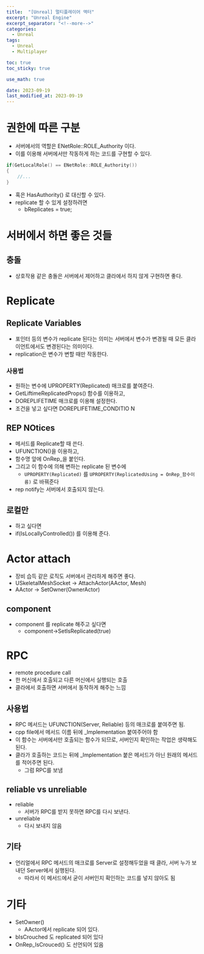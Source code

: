 ```yaml
---
title:  "[Unreal] 멀티플레이어 액터"
excerpt: "Unreal Engine"
excerpt_separator: "<!--more-->"
categories:
  - Unreal
tags:
  - Unreal
  - Multiplayer

toc: true
toc_sticky: true

use_math: true

date: 2023-09-19
last_modified_at: 2023-09-19
---
```


# 권한에 따른 구분
- 서버에서의 역할은 ENetRole::ROLE_Authority 이다.
- 이를 이용해 서버에서만 작동하게 하는 코드를 구현할 수 있다.

```cpp
if(GetLocalRole() == ENetRole::ROLE_Authority()) 
{
	//...
}
```

- 혹은 HasAuthority() 로 대신할 수 있다.
- replicate 할 수 있게 설정하려면
	- bReplicates = true;


# 서버에서 하면 좋은 것들
## 충돌
- 상호작용 같은 충돌은 서버에서 제어하고 클라에서 하지 않게 구현하면 좋다.


# Replicate
## Replicate Variables
- 포인터 등의 변수가 replicate 된다는 의미는 서버에서 변수가 변경될 때 모든 클라이언트에서도 변경된다는 의미이다.
- replication은 변수가 변할 때만 작동한다.
### 사용법
- 원하는 변수에 UPROPERTY(Replicated) 매크로를 붙여준다.
- GetLiftimeReplicatedProps() 함수를 이용하고,
- DOREPLIFETIME 매크로를 이용해 설정한다.
- 조건을 넣고 싶다면 DOREPLIFETIME_CONDITIO N

## REP NOtices
- 메서드를 Replicate할 때 쓴다.
- UFUNCTION()을 이용하고,
- 함수명 앞에 OnRep_을 붙인다.
- 그리고 이 함수에 의해 변하는 replicate 된 변수에
	- ```UPROPERTY(Replicated)``` 를 ```UPROPERTY(ReplicatedUsing = OnRep_함수이름)``` 로 바꿔준다
- rep notify는 서버에서 호출되지 않는다.

## 로컬만
- 하고 싶다면
- if(IsLocallyControlled()) 를 이용해 준다.


# Actor attach
- 장비 습득 같은 로직도 서버에서 관리하게 해주면 좋다.
- USkeletalMeshSocket -> AttachActor(AActor, Mesh)
- AActor -> SetOwner(OwnerActor)
## component
- component 를 replicate 해주고 싶다면
	- component->SetIsReplicated(true)


# RPC
- remote procedure call
- 한 머신에서 호출되고 다른 머신에서 실행되는 호출
- 클라에서 호출하면 서버에서 동작하게 해주는 느낌

## 사용법
- RPC 메서드는 UFUNCTION(Server, Reliable) 등의 매크로를 붙여주면 됨.
- cpp file에서 메서드 이름 뒤에 _Implementation 붙여주어야 함
- 이 함수는 서버에서만 호출되는 함수가 되므로, 서버인지 확인하는 작업은 생략해도 된다.
- 클라가 호출하는 코드는 뒤에 _Implementation 붙은 메서드가 아닌 원래의 메서드를 적어주면 된다.
	- 그럼 RPC를 보냄


## reliable vs unreliable
- reliable
	- 서버가 RPC를 받지 못하면 RPC를 다시 보낸다.
- unreliable
	- 다시 보내지 않음

## 기타
- 언리얼에서 RPC 메서드의 매크로를 Server로 설정해두었을 때 클라, 서버 누가 보내던 Server에서 실행된다.
	- 따라서 이 메서드에서 굳이 서버인지 확인하는 코드를 넣지 않아도 됨

# 기타
- SetOwner()
	- AActor에서 replicate 되어 있다.
- bIsCrouched 도 replicated 되어 있다
- OnRep_IsCrouced() 도 선언되어 있음

